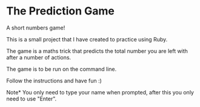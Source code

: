 # The Prediction Game
A short numbers game!

This is a small project that I have created to practice using Ruby.

The game is a maths trick that predicts the total number you are left with after a number of actions.

The game is to be run on the command line.

Follow the instructions and have fun :) 

Note* You only need to type your name when prompted, after this you only need to use "Enter".


